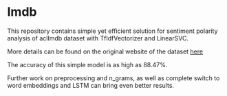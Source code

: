 # Imdb
This repository contains simple yet efficient solution for sentiment polarity analysis of aclImdb dataset with TfIdfVectorizer and LinearSVC.

More details can be found on the original website of the dataset [here](http://ai.stanford.edu/~amaas/data/sentiment/)

The accuracy of this simple model is as high as 88.47%. 

Further work on preprocessing and n_grams, as well as complete switch to word embeddings and LSTM can bring even better results.
